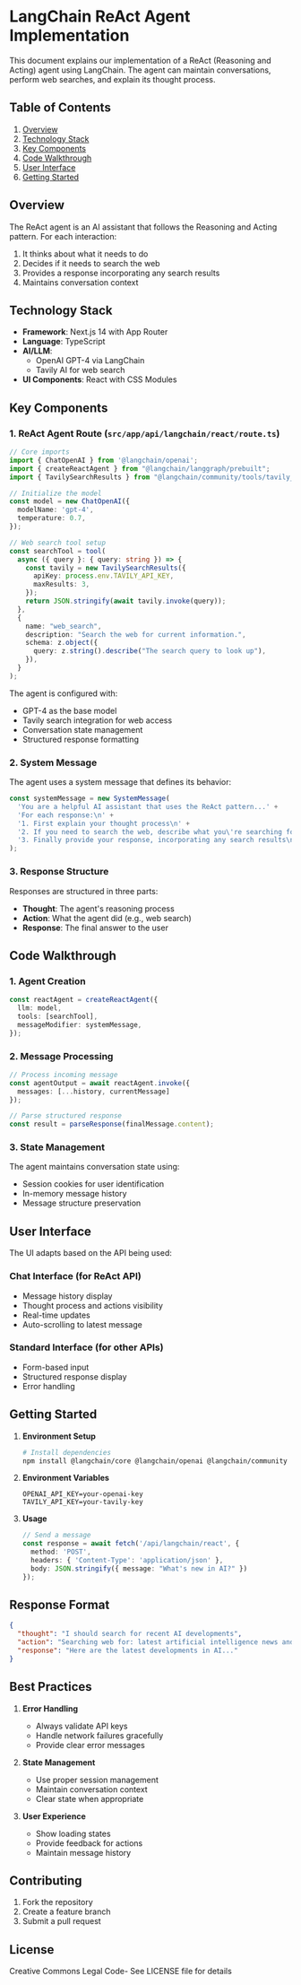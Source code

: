 # LangChain ReAct Agent Implementation

This document explains our implementation of a ReAct (Reasoning and Acting) agent using LangChain. The agent can maintain conversations, perform web searches, and explain its thought process.

## Table of Contents
1. [Overview](#overview)
2. [Technology Stack](#technology-stack)
3. [Key Components](#key-components)
4. [Code Walkthrough](#code-walkthrough)
5. [User Interface](#user-interface)
6. [Getting Started](#getting-started)

## Overview

The ReAct agent is an AI assistant that follows the Reasoning and Acting pattern. For each interaction:
1. It thinks about what it needs to do
2. Decides if it needs to search the web
3. Provides a response incorporating any search results
4. Maintains conversation context

## Technology Stack

- **Framework**: Next.js 14 with App Router
- **Language**: TypeScript
- **AI/LLM**: 
  - OpenAI GPT-4 via LangChain
  - Tavily AI for web search
- **UI Components**: React with CSS Modules

## Key Components

### 1. ReAct Agent Route (`src/app/api/langchain/react/route.ts`)

```typescript
// Core imports
import { ChatOpenAI } from '@langchain/openai';
import { createReactAgent } from "@langchain/langgraph/prebuilt";
import { TavilySearchResults } from "@langchain/community/tools/tavily_search";

// Initialize the model
const model = new ChatOpenAI({
  modelName: 'gpt-4',
  temperature: 0.7,
});

// Web search tool setup
const searchTool = tool(
  async ({ query }: { query: string }) => {
    const tavily = new TavilySearchResults({
      apiKey: process.env.TAVILY_API_KEY,
      maxResults: 3,
    });
    return JSON.stringify(await tavily.invoke(query));
  },
  {
    name: "web_search",
    description: "Search the web for current information.",
    schema: z.object({
      query: z.string().describe("The search query to look up"),
    }),
  }
);
```

The agent is configured with:
- GPT-4 as the base model
- Tavily search integration for web access
- Conversation state management
- Structured response formatting

### 2. System Message

The agent uses a system message that defines its behavior:

```typescript
const systemMessage = new SystemMessage(
  'You are a helpful AI assistant that uses the ReAct pattern...' +
  'For each response:\n' +
  '1. First explain your thought process\n' +
  '2. If you need to search the web, describe what you\'re searching for\n' +
  '3. Finally provide your response, incorporating any search results\n\n'
);
```

### 3. Response Structure

Responses are structured in three parts:
- **Thought**: The agent's reasoning process
- **Action**: What the agent did (e.g., web search)
- **Response**: The final answer to the user

## Code Walkthrough

### 1. Agent Creation

```typescript
const reactAgent = createReactAgent({
  llm: model,
  tools: [searchTool],
  messageModifier: systemMessage,
});
```

### 2. Message Processing

```typescript
// Process incoming message
const agentOutput = await reactAgent.invoke({
  messages: [...history, currentMessage]
});

// Parse structured response
const result = parseResponse(finalMessage.content);
```

### 3. State Management

The agent maintains conversation state using:
- Session cookies for user identification
- In-memory message history
- Message structure preservation

## User Interface

The UI adapts based on the API being used:

### Chat Interface (for ReAct API)
- Message history display
- Thought process and actions visibility
- Real-time updates
- Auto-scrolling to latest message

### Standard Interface (for other APIs)
- Form-based input
- Structured response display
- Error handling

## Getting Started

1. **Environment Setup**
   ```bash
   # Install dependencies
   npm install @langchain/core @langchain/openai @langchain/community
   ```

2. **Environment Variables**
   ```env
   OPENAI_API_KEY=your-openai-key
   TAVILY_API_KEY=your-tavily-key
   ```

3. **Usage**
   ```typescript
   // Send a message
   const response = await fetch('/api/langchain/react', {
     method: 'POST',
     headers: { 'Content-Type': 'application/json' },
     body: JSON.stringify({ message: "What's new in AI?" })
   });
   ```

## Response Format

```json
{
  "thought": "I should search for recent AI developments",
  "action": "Searching web for: latest artificial intelligence news and developments",
  "response": "Here are the latest developments in AI..."
}
```

## Best Practices

1. **Error Handling**
   - Always validate API keys
   - Handle network failures gracefully
   - Provide clear error messages

2. **State Management**
   - Use proper session management
   - Maintain conversation context
   - Clear state when appropriate

3. **User Experience**
   - Show loading states
   - Provide feedback for actions
   - Maintain message history

## Contributing

1. Fork the repository
2. Create a feature branch
3. Submit a pull request

## License

Creative Commons Legal Code- See LICENSE file for details 